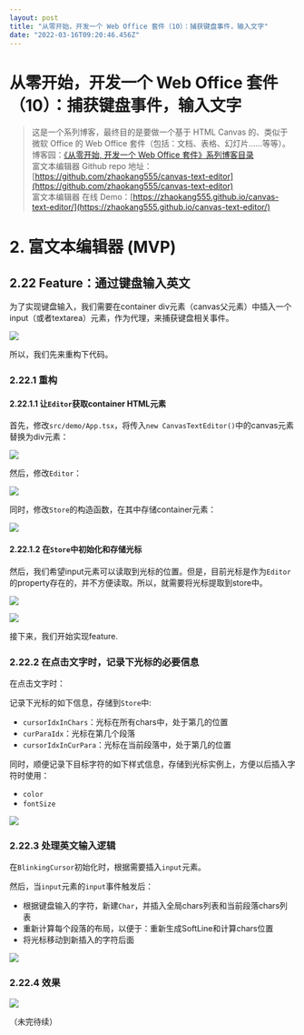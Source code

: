 ```yaml
---
layout: post
title: "从零开始，开发一个 Web Office 套件（10）：捕获键盘事件，输入文字"
date: "2022-03-16T09:20:46.456Z"
---
```

从零开始，开发一个 Web Office 套件（10）：捕获键盘事件，输入文字
=======================================

> 这是一个系列博客，最终目的是要做一个基于 HTML Canvas 的、类似于微软 Office 的 Web Office 套件（包括：文档、表格、幻灯片……等等）。  
> 博客园：[《从零开始, 开发一个 Web Office 套件》系列博客目录](https://www.cnblogs.com/forzhaokang/p/15907371.html)  
> 富文本编辑器 Github repo 地址：[https://github.com/zhaokang555/canvas-text-editor](https://github.com/zhaokang555/canvas-text-editor)  
> 富文本编辑器 在线 Demo：[https://zhaokang555.github.io/canvas-text-editor/](https://zhaokang555.github.io/canvas-text-editor/)

2\. 富文本编辑器 (MVP)
================

2.22 Feature：通过键盘输入英文
---------------------

为了实现键盘输入，我们需要在container div元素（canvas父元素）中插入一个input（或者textarea）元素，作为代理，来捕获键盘相关事件。

![](https://img2022.cnblogs.com/blog/716127/202203/716127-20220314105913550-22718187.png)

所以，我们先来重构下代码。

### 2.22.1 重构

#### 2.22.1.1 让`Editor`获取container HTML元素

首先，修改`src/demo/App.tsx`，将传入`new CanvasTextEditor()`中的canvas元素替换为div元素：

![](https://img2022.cnblogs.com/blog/716127/202203/716127-20220314110006517-657934004.png)

然后，修改`Editor`：

![](https://img2022.cnblogs.com/blog/716127/202203/716127-20220314164928107-2038006622.png)

同时，修改`Store`的构造函数，在其中存储container元素：

![](https://img2022.cnblogs.com/blog/716127/202203/716127-20220311175913106-752447321.png)

#### 2.22.1.2 在`Store`中初始化和存储光标

然后，我们希望input元素可以读取到光标的位置。但是，目前光标是作为`Editor`的property存在的，并不方便读取。所以，就需要将光标提取到store中。

![](https://img2022.cnblogs.com/blog/716127/202203/716127-20220311180725780-851912498.png)

![](https://img2022.cnblogs.com/blog/716127/202203/716127-20220311180603575-1411270674.png)

接下来，我们开始实现feature.

### 2.22.2 在点击文字时，记录下光标的必要信息

在点击文字时：

记录下光标的如下信息，存储到`Store`中:

*   `cursorIdxInChars`：光标在所有chars中，处于第几的位置
*   `curParaIdx`：光标在第几个段落
*   `cursorIdxInCurPara`：光标在当前段落中，处于第几的位置

同时，顺便记录下目标字符的如下样式信息，存储到光标实例上，方便以后插入字符时使用：

*   `color`
*   `fontSize`

![](https://img2022.cnblogs.com/blog/716127/202203/716127-20220314171401104-396930758.png)

### 2.22.3 处理英文输入逻辑

在`BlinkingCursor`初始化时，根据需要插入`input`元素。

然后，当`input`元素的`input`事件触发后：

*   根据键盘输入的字符，新建`Char`，并插入全局chars列表和当前段落chars列表
*   重新计算每个段落的布局，以便于：重新生成SoftLine和计算chars位置
*   将光标移动到新插入的字符后面

![](https://img2022.cnblogs.com/blog/716127/202203/716127-20220314165828675-1596634238.png)

### 2.22.4 效果

![](https://img2022.cnblogs.com/blog/716127/202203/716127-20220314173125876-798642633.gif)

（未完待续）